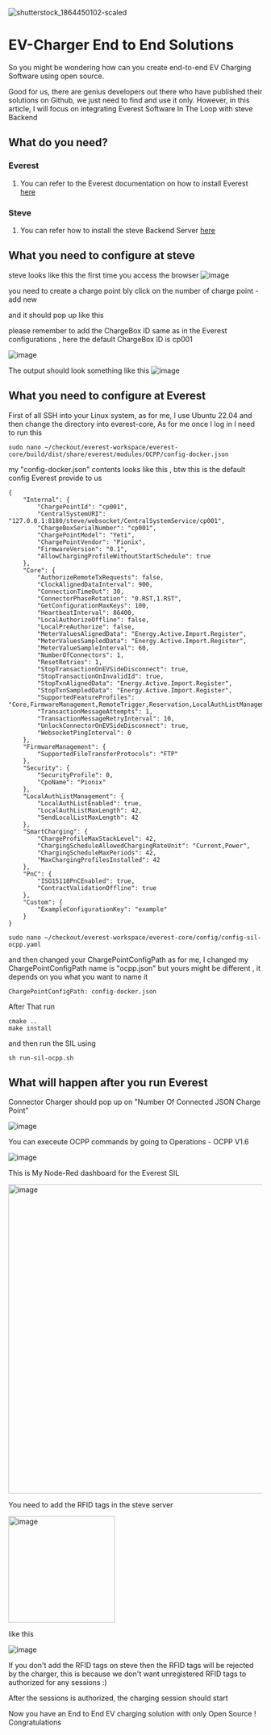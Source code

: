 ![shutterstock_1864450102-scaled](https://github.com/Anmirazik/EV-Charger-Solution/assets/113960675/5fd4a4ee-98e4-40c5-8212-6c9550766597)

# EV-Charger End to End Solutions
So you might be wondering how can you create end-to-end EV Charging Software using open source.

Good for us, there are genius developers out there who have published their solutions on Github, we just need to find and use it only. However, in this article, I will focus on integrating Everest Software In The Loop with steve Backend

## What do you need? 
### Everest 
1. You can refer to the Everest documentation on how to install Everest [here ](https://everest.github.io/nightly/)

### Steve
1. You can refer how to install the steve Backend Server [here](https://github.com/steve-community/steve)

## What you need to configure at steve
steve looks like this the first time you access the browser
![image](https://github.com/Anmirazik/Open-Source-Ev-charger-End-to-End-Solution/assets/113960675/75029101-9acc-46c2-868a-97c0280dd109)

you need to create a charge point bly click on the number of charge point - add new

and it should pop up like this 

please remember to add the ChargeBox ID same as in the Everest configurations , here the default ChargeBox ID is cp001

![image](https://github.com/Anmirazik/Open-Source-Ev-charger-End-to-End-Solution/assets/113960675/8922479e-748f-4db8-8b35-43c81486cda8)

The output should look something like this 
![image](https://github.com/Anmirazik/Open-Source-Ev-charger-End-to-End-Solution/assets/113960675/9b5f725b-d26c-4764-9ff5-260b81b43448)

## What you need to configure at Everest 
First of all SSH into your Linux system, as for me, I use Ubuntu 22.04 and then change the directory into everest-core, As for me once I log in I need to run this 
~~~
sudo nano ~/checkout/everest-workspace/everest-core/build/dist/share/everest/modules/OCPP/config-docker.json
~~~
my "config-docker.json" contents looks like this , btw this is the default config Everest provide to us
~~~
{
    "Internal": {
        "ChargePointId": "cp001",
        "CentralSystemURI": "127.0.0.1:8180/steve/websocket/CentralSystemService/cp001",
        "ChargeBoxSerialNumber": "cp001",
        "ChargePointModel": "Yeti",
        "ChargePointVendor": "Pionix",
        "FirmwareVersion": "0.1",
        "AllowChargingProfileWithoutStartSchedule": true
    },
    "Core": {
        "AuthorizeRemoteTxRequests": false,
        "ClockAlignedDataInterval": 900,
        "ConnectionTimeOut": 30,
        "ConnectorPhaseRotation": "0.RST,1.RST",
        "GetConfigurationMaxKeys": 100,
        "HeartbeatInterval": 86400,
        "LocalAuthorizeOffline": false,
        "LocalPreAuthorize": false,
        "MeterValuesAlignedData": "Energy.Active.Import.Register",
        "MeterValuesSampledData": "Energy.Active.Import.Register",
        "MeterValueSampleInterval": 60,
        "NumberOfConnectors": 1,
        "ResetRetries": 1,
        "StopTransactionOnEVSideDisconnect": true,
        "StopTransactionOnInvalidId": true,
        "StopTxnAlignedData": "Energy.Active.Import.Register",
        "StopTxnSampledData": "Energy.Active.Import.Register",
        "SupportedFeatureProfiles": "Core,FirmwareManagement,RemoteTrigger,Reservation,LocalAuthListManagement,SmartCharging",
        "TransactionMessageAttempts": 1,
        "TransactionMessageRetryInterval": 10,
        "UnlockConnectorOnEVSideDisconnect": true,
        "WebsocketPingInterval": 0
    },
    "FirmwareManagement": {
        "SupportedFileTransferProtocols": "FTP"
    },
    "Security": {
        "SecurityProfile": 0,
        "CpoName": "Pionix"
    },
    "LocalAuthListManagement": {
        "LocalAuthListEnabled": true,
        "LocalAuthListMaxLength": 42,
        "SendLocalListMaxLength": 42
    },
    "SmartCharging": {
        "ChargeProfileMaxStackLevel": 42,
        "ChargingScheduleAllowedChargingRateUnit": "Current,Power",
        "ChargingScheduleMaxPeriods": 42,
        "MaxChargingProfilesInstalled": 42
    },
    "PnC": {
        "ISO15118PnCEnabled": true,
        "ContractValidationOffline": true
    },
    "Custom": {
        "ExampleConfigurationKey": "example"
    }
}
~~~

~~~
sudo nano ~/checkout/everest-workspace/everest-core/config/config-sil-ocpp.yaml
~~~

and then changed your ChargePointConfigPath
as for me, I changed my ChargePointConfigPath name is "ocpp.json" but yours might be different , it depends on you what you want to name it 
~~~
ChargePointConfigPath: config-docker.json
~~~

After That run 
~~~
cmake ..
make install
~~~

and then run the SIL using 

~~~
sh run-sil-ocpp.sh
~~~

## What will happen after you run Everest
Connector Charger should pop up on "Number Of Connected JSON Charge Point"

![image](https://github.com/Anmirazik/Open-Source-Ev-charger-End-to-End-Solution/assets/113960675/782a528e-0b62-4f42-8699-35c4753b4964)

You can execeute OCPP commands by going to Operations - OCPP V1.6

![image](https://github.com/Anmirazik/Open-Source-Ev-charger-End-to-End-Solution/assets/113960675/28e078af-ce73-44fe-b9b0-582f87bb203f)


This is My Node-Red dashboard for the Everest SIL

<img width="613" alt="image" src="https://github.com/Anmirazik/EV-Charger-Solution/assets/113960675/6b5b8abe-704a-4db5-9f33-be259df30d71">

You need to add the RFID tags in the steve server

<img width="211" alt="image" src="https://github.com/Anmirazik/EV-Charger-Solution/assets/113960675/35f1c1e3-c6aa-4192-89b8-b50afe57c17b">

like this 

![image](https://github.com/Anmirazik/Open-Source-Ev-charger-End-to-End-Solution/assets/113960675/25effaf8-74cc-4655-b077-55e3fe2c31ac)


If you don't add the RFID tags on steve then the RFID tags will be rejected by the charger, this is because we don't want unregistered RFID tags to authorized for any sessions :)

After the sessions is authorized, the charging session should start

Now you have an End to End EV charging solution with only Open Source ! Congratulations












